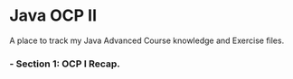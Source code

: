# Java OCP II
A place to track my Java Advanced Course knowledge and Exercise files.

### - Section 1: OCP I Recap.